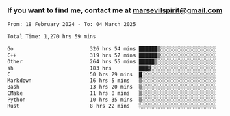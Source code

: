 ### If you want to find me, contact me at marsevilspirit@gmail.com

<!--
**marsevilspirit/marsevilspirit** is a ✨ _special_ ✨ repository because its `README.md` (this file) appears on your GitHub profile.

Here are some ideas to get you started:

- 🔭 I’m currently working on ...
- 🌱 I’m currently learning ...
- 👯 I’m looking to collaborate on ...
- 🤔 I’m looking for help with ...
- 💬 Ask me about ...
- 📫 How to reach me: ...
- 😄 Pronouns: ...
- ⚡ Fun fact: ...
-->
<!--START_SECTION:waka-->

```txt
From: 18 February 2024 - To: 04 March 2025

Total Time: 1,270 hrs 59 mins

Go                         326 hrs 54 mins ██████▒░░░░░░░░░░░░░░░░░░   25.72 %
C++                        319 hrs 57 mins ██████▒░░░░░░░░░░░░░░░░░░   25.17 %
Other                      264 hrs 55 mins █████▒░░░░░░░░░░░░░░░░░░░   20.84 %
sh                         183 hrs         ███▓░░░░░░░░░░░░░░░░░░░░░   14.40 %
C                          50 hrs 29 mins  █░░░░░░░░░░░░░░░░░░░░░░░░   03.97 %
Markdown                   16 hrs 5 mins   ▒░░░░░░░░░░░░░░░░░░░░░░░░   01.27 %
Bash                       13 hrs 20 mins  ▒░░░░░░░░░░░░░░░░░░░░░░░░   01.05 %
CMake                      11 hrs 8 mins   ▒░░░░░░░░░░░░░░░░░░░░░░░░   00.88 %
Python                     10 hrs 35 mins  ▒░░░░░░░░░░░░░░░░░░░░░░░░   00.83 %
Rust                       8 hrs 22 mins   ░░░░░░░░░░░░░░░░░░░░░░░░░   00.66 %
```

<!--END_SECTION:waka-->
